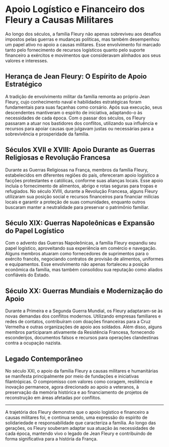 # Apoio Logístico e Financeiro dos Fleury a Causas Militares

Ao longo dos séculos, a família Fleury não apenas sobreviveu aos desafios impostos pelas guerras e mudanças políticas, mas também desempenhou um papel ativo no apoio a causas militares. Esse envolvimento foi marcado tanto pelo fornecimento de recursos logísticos quanto pelo suporte financeiro a exércitos e movimentos que consideravam alinhados aos seus valores e interesses.

## Herança de Jean Fleury: O Espírito de Apoio Estratégico

A tradição de envolvimento militar da família remonta ao próprio Jean Fleury, cujo conhecimento naval e habilidades estratégicas foram fundamentais para suas façanhas como corsário. Após sua execução, seus descendentes mantiveram o espírito de iniciativa, adaptando-o às necessidades de cada época. Com o passar dos séculos, os Fleury passaram a atuar nos bastidores dos conflitos, utilizando sua influência e recursos para apoiar causas que julgavam justas ou necessárias para a sobrevivência e prosperidade da família.

## Séculos XVII e XVIII: Apoio Durante as Guerras Religiosas e Revolução Francesa

Durante as Guerras Religiosas na França, membros da família Fleury, estabelecidos em diferentes regiões do país, ofereceram apoio logístico a facções protestantes e católicas, conforme suas alianças locais. Esse apoio incluía o fornecimento de alimentos, abrigo e rotas seguras para tropas e refugiados. No século XVIII, durante a Revolução Francesa, alguns Fleury utilizaram sua posição social e recursos financeiros para financiar milícias locais e garantir a proteção de suas comunidades, enquanto outros buscaram manter a neutralidade para preservar o patrimônio familiar.

## Século XIX: Guerras Napoleônicas e Expansão do Papel Logístico

Com o advento das Guerras Napoleônicas, a família Fleury expandiu seu papel logístico, aproveitando sua experiência em comércio e navegação. Alguns membros atuaram como fornecedores de suprimentos para o exército francês, negociando contratos de provisão de alimentos, uniformes e equipamentos. Esse envolvimento não apenas fortaleceu a posição econômica da família, mas também consolidou sua reputação como aliados confiáveis do Estado.

## Século XX: Guerras Mundiais e Modernização do Apoio

Durante a Primeira e a Segunda Guerra Mundial, os Fleury adaptaram-se às novas demandas dos conflitos modernos. Utilizando empresas familiares e redes de contatos, contribuíram com doações financeiras para a Cruz Vermelha e outras organizações de apoio aos soldados. Além disso, alguns membros participaram ativamente da Resistência Francesa, fornecendo esconderijos, documentos falsos e recursos para operações clandestinas contra a ocupação nazista.

## Legado Contemporâneo

No século XXI, o apoio da família Fleury a causas militares e humanitárias se manifesta principalmente por meio de fundações e iniciativas filantrópicas. O compromisso com valores como coragem, resiliência e inovação permanece, agora direcionado ao apoio a veteranos, à preservação da memória histórica e ao financiamento de projetos de reconstrução em áreas afetadas por conflitos.

---

A trajetória dos Fleury demonstra que o apoio logístico e financeiro a causas militares foi, e continua sendo, uma expressão do espírito de solidariedade e responsabilidade que caracteriza a família. Ao longo das gerações, os Fleury souberam adaptar sua atuação às necessidades de cada época, mantendo vivo o legado de Jean Fleury e contribuindo de forma significativa para a história da França.